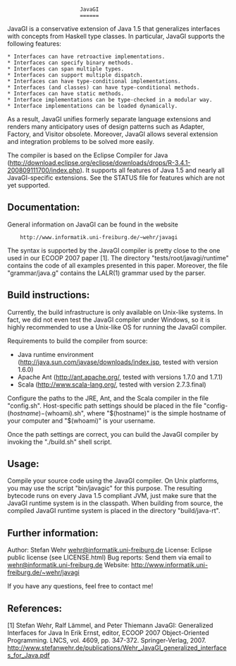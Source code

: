                            JavaGI
                           ======

JavaGI is a conservative extension of Java 1.5 that generalizes
interfaces with concepts from Haskell type classes. In particular,
JavaGI supports the following features:

    * Interfaces can have retroactive implementations.
    * Interfaces can specify binary methods.
    * Interfaces can span multiple types.
    * Interfaces can support multiple dispatch.
    * Interfaces can have type-conditional implementations.
    * Interfaces (and classes) can have type-conditional methods.
    * Interfaces can have static methods.
    * Interface implementations can be type-checked in a modular way.
    * Interface implementations can be loaded dynamically.

As a result, JavaGI unifies formerly separate language extensions and
renders many anticipatory uses of design patterns such as Adapter,
Factory, and Visitor obsolete. Moreover, JavaGI allows several
extension and integration problems to be solved more easily.

The compiler is based on the Eclipse Compiler for Java
(http://download.eclipse.org/eclipse/downloads/drops/R-3.4.1-200809111700/index.php).
It supports all features of Java 1.5 and nearly all JavaGI-specific
extensions. See the STATUS file for features which are not yet
supported.


Documentation:
--------------

General information on JavaGI can be found in the website

        http://www.informatik.uni-freiburg.de/~wehr/javagi

The syntax is supported by the JavaGI compiler is pretty close to the
one used in our ECOOP 2007 paper [1]. The directory
"tests/root/javagi/runtime" contains the code of all examples
presented in this paper. Moreover, the file "grammar/java.g" contains
the LALR(1) grammar used by the parser.


Build instructions:
-------------------

Currently, the build infrastructure is only available on Unix-like
systems. In fact, we did not even test the JavaGI compiler under
Windows, so it is highly recommended to use a Unix-like OS for running
the JavaGI compiler.

Requirements to build the compiler from source:

  * Java runtime environment (http://java.sun.com/javase/downloads/index.jsp,
    tested with version 1.6.0)
  * Apache Ant (http://ant.apache.org/, tested with versions 1.7.0 and 1.7.1)
  * Scala (http://www.scala-lang.org/, tested with version 2.7.3.final)

Configure the paths to the JRE, Ant, and the Scala compiler in the file
"config.sh". Host-specific path settings should be placed in the file
"config-$(hostname)-$(whoami).sh", where "$(hostname)" is the simple
hostname of your computer and "$(whoami)" is your username.

Once the path settings are correct, you can build the JavaGI compiler
by invoking the "./build.sh" shell script.


Usage:
------

Compile your source code using the JavaGI compiler. On Unix platforms,
you may use the script "bin/javagic" for this purpose. The resulting
bytecode runs on every Java 1.5 compliant JVM, just make sure that the
JavaGI runtime system is in the classpath. When building from source,
the compiled JavaGI runtime system is placed in the directory
"build/java-rt".


Further information:
--------------------

Author:      Stefan Wehr <wehr@informatik.uni-freiburg.de>
License:     Eclipse public license (see LICENSE.html)
Bug reports: Send them via email to wehr@informatik.uni-freiburg.de
Website:     http://www.informatik.uni-freiburg.de/~wehr/javagi

If you have any questions, feel free to contact me!


References:
-----------

[1] Stefan Wehr, Ralf Lämmel, and Peter Thiemann
    JavaGI: Generalized Interfaces for Java
    In Erik Ernst, editor, ECOOP 2007 Object-Oriented
    Programming. LNCS, vol. 4609, pp. 347-372. Springer-Verlag, 2007.
    http://www.stefanwehr.de/publications/Wehr_JavaGI_generalized_interfaces_for_Java.pdf
